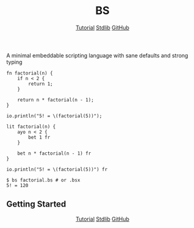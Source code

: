 <header>

# BS

<div class="only-desktop">

[Tutorial](/docs/tutorial.html)
[Stdlib](/docs/stdlib.html)
[GitHub](https://github.com/shoumodip/bs)

</div>
</header>

A minimal embeddable scripting language with sane defaults and strong typing

```bs
fn factorial(n) {
    if n < 2 {
        return 1;
    }

    return n * factorial(n - 1);
}

io.println("5! = \(factorial(5))");
```
```bsx
lit factorial(n) {
    ayo n < 2 {
        bet 1 fr
    }

    bet n * factorial(n - 1) fr
}

io.println("5! = \(factorial(5))") fr
```

```console
$ bs factorial.bs # or .bsx
5! = 120
```

<div class="only-mobile">

## Getting Started

<center>

[Tutorial](/docs/tutorial.html)
[Stdlib](/docs/stdlib.html)
[GitHub](https://github.com/shoumodip/bs)

</center>
</div>

